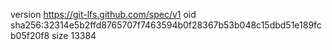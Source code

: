 version https://git-lfs.github.com/spec/v1
oid sha256:32314e5b2ffd8765707f7463594b0f28367b53b048c15dbd51e189fcb05f20f8
size 13384
